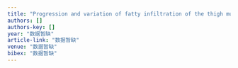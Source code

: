 ```yaml
---
title: "Progression and variation of fatty infiltration of the thigh muscles in Duchenne muscular dystrophy, a muscle magnetic resonance imaging study"
authors: []
authors-key: []
year: "数据暂缺"
article-link: "数据暂缺"
venue: "数据暂缺"
bibex: "数据暂缺"
---
```

